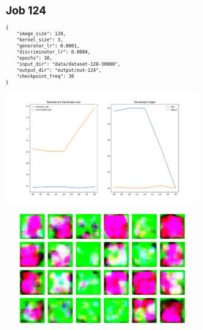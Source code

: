 
Job 124
=======


```
{
    "image_size": 128,
    "kernel_size": 3,
    "generator_lr": 0.0001,
    "discriminator_lr": 0.0004,
    "epochs": 30,
    "input_dir": "data/dataset-128-30000",
    "output_dir": "output/out-124",
    "checkpoint_freq": 30
}
```  
<p align="center">
    <img src="images/plot124.png" height="300"/>
</p>  
<p align="center">
    <img src="images/output124.png" height="300"/>
</p>